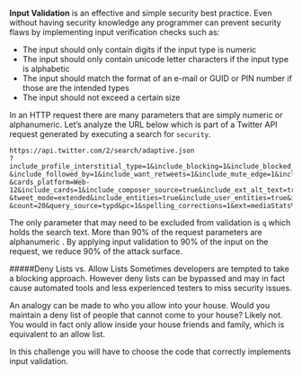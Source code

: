 **Input Validation** is an effective and simple security best practice. Even without having security knowledge any programmer can prevent security flaws by implementing input verification checks such as:

- The input should only contain digits if the input type is numeric
- The input should only contain unicode letter characters if the input type is alphabetic
- The input should match the format of an e-mail or GUID or PIN number if those are the intended types
- The input should not exceed a certain size


In an HTTP request there are many parameters that are simply numeric or alphanumeric. Let’s analyze the URL below which is part of a Twitter API request generated by executing a search for `security`.

    https://api.twitter.com/2/search/adaptive.json
    ?include_profile_interstitial_type=1&include_blocking=1&include_blocked_by=1
    &include_followed_by=1&include_want_retweets=1&include_mute_edge=1&include_can_dm=1&include_can_media_tag=1&skip_status=1
    &cards_platform=Web-12&include_cards=1&include_composer_source=true&include_ext_alt_text=true&include_reply_count=1
    &tweet_mode=extended&include_entities=true&include_user_entities=true&include_ext_media_color=true&send_error_codes=true&q=security
    &count=20&query_source=typd&pc=1&spelling_corrections=1&ext=mediaStats%2ChighlightedLabel

The only parameter that may need to be excluded from validation is `q` which holds the search text. More than 90% of the request parameters are alphanumeric . By applying input validation to 90% of the input on the request, we reduce 90% of the attack surface. 

#####Deny Lists vs. Allow Lists
Sometimes developers are tempted to take a blocking approach. However deny lists can be bypassed and may in fact cause automated tools and less experienced testers to miss security issues.

An analogy can be made to who you allow into your house. Would you maintain a deny list of people that cannot come to your house? Likely not. You would in fact only allow inside your house friends and family, which is equivalent to an allow list. 

In this challenge you will have to choose the code that correctly implements input validation.